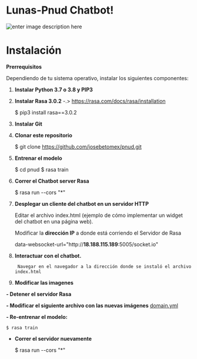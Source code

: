 # Lunas-Pnud Chatbot!

![enter image description here](https://github.com/josebetomex/pnud/blob/main/chatbot.png?raw=true)

# Instalación




**Prerrequisitos**

Dependiendo de tu sistema operativo, instalar los siguientes componentes:

1) **Instalar Python 3.7 o 3.8 y PIP3**

2) **Instalar Rasa  3.0.2** -.> https://rasa.com/docs/rasa/installation
     
     $ pip3 install rasa==3.0.2
     
3) **Instalar Git**

4) **Clonar este repositorio**

     $ git clone https://github.com/josebetomex/pnud.git

5) **Entrenar el modelo**
	
	$ cd pnud
	$ rasa train

6) **Correr el Chatbot server Rasa**

	$ rasa run  --cors "*"

7) **Desplegar un cliente del chatbot en un servidor HTTP**

     Editar el archivo index.html (ejemplo de cómo implementar un widget del chatbot en una página  web).
   
     Modificar la **dirección IP** a donde está corriendo el Servidor de Rasa
     
     data-websocket-url="http://**18.188.115.189**:5005/socket.io"


8) **Interactuar con el chatbot.**

		Navegar en el navegador a la dirección donde se instaló el archivo index.html

9) **Modificar las imagenes**

 **- Detener el servidor Rasa**

 **- Modificar el siguiente archivo con las nuevas imágenes** 
   [domain.yml](https://github.com/josebetomex/pnud/blob/main/domain.yml
   "stories.yml")

	

 **- Re-entrenar el modelo:**

	$ rasa train

 - **Correr el servidor nuevamente**

	$ rasa run  --cors "*"

	



